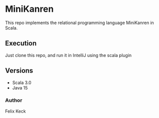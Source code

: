 # MiniKanren

This repo implements the relational programming language MiniKanren in Scala.

## Execution

Just clone this repo, and run it in IntelliJ using the scala plugin

## Versions

* Scala 3.0
* Java 15

### Author

Felix Keck
